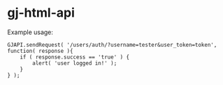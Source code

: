gj-html-api
===========

Example usage:

	GJAPI.sendRequest( '/users/auth/?username=tester&user_token=token', function( response ){
		if ( response.success == 'true' ) {
			alert( 'user logged in!' );
		}
	} );